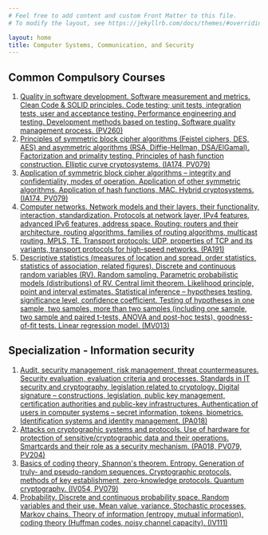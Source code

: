 ```yaml
---
# Feel free to add content and custom Front Matter to this file.
# To modify the layout, see https://jekyllrb.com/docs/themes/#overriding-theme-defaults

layout: home
title: Computer Systems, Communication, and Security
---
```


## Common Compulsory Courses
1. [Quality in software development. Software measurement and metrics. Clean Code & SOLID principles. Code testing; unit tests, integration tests, user and acceptance testing. Performance engineering and testing. Development methods based on testing. Software quality management process. (PV260)](pages/compulsory_courses/question-01/)
2. [Principles of symmetric block cipher algorithms (Feistel ciphers, DES, AES) and asymmetric algorithms (RSA, Diffie-Hellman, DSA/ElGamal). Factorization and primality testing. Principles of hash function construction. Elliptic curve cryptosystems. (IA174, PV079)](pages/compulsory_courses/question-02/)
3. [Application of symmetric block cipher algorithms – integrity and confidentiality, modes of operation. Application of other symmetric algorithms. Application of hash functions, MAC. Hybrid cryptosystems. (IA174, PV079)](pages/compulsory_courses/question-03/)
4. [Computer networks. Network models and their layers, their functionality, interaction, standardization. Protocols at network layer, IPv4 features, advanced IPv6 features, address space. Routing: routers and their architecture, routing algorithms, families of routing algorithms, multicast routing, MPLS, TE. Transport protocols: UDP, properties of TCP and its variants, transport protocols for high-speed networks. (PA191)](pages/compulsory_courses/question-04/)
5. [Descriptive statistics (measures of location and spread, order statistics, statistics of association, related figures). Discrete and continuous random variables (RV). Random sampling. Parametric probabilistic models (distributions) of RV. Central limit theorem. Likelihood principle, point and interval estimates. Statistical inference – hypotheses testing, significance level, confidence coefficient. Testing of hypotheses in one sample, two samples, more than two samples (including one sample, two sample and paired t-tests, ANOVA and post-hoc tests), goodness-of-fit tests. Linear regression model. (MV013)](pages/compulsory_courses/question-05/)

## Specialization - Information security
1. [Audit, security management, risk management, threat countermeasures. Security evaluation, evaluation criteria and processes. Standards in IT security and cryptography, legislation related to cryptology. Digital signature – constructions, legislation, public key management, certification authorities and public-key infrastructures. Authentication of users in computer systems – secret information, tokens, biometrics. Identification systems and identity management. (PA018)](pages/information_security/question-01/)
2. [Attacks on cryptographic systems and protocols. Use of hardware for protection of sensitive/cryptographic data and their operations. Smartcards and their role as a security mechanism. (PA018, PV079, PV204)](pages/information_security/question-02/)
3. [Basics of coding theory, Shannon's theorem. Entropy. Generation of truly- and pseudo-random sequences. Cryptographic protocols, methods of key establishment, zero-knowledge protocols. Quantum cryptography. (IV054, PV079)](pages/information_security/question-03/)
4. [Probability. Discrete and continuous probability space. Random variables and their use. Mean value, variance. Stochastic processes, Markov chains. Theory of information (entropy, mutual information), coding theory (Huffman codes, noisy channel capacity). (IV111)](pages/information_security/question-04/)